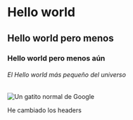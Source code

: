 # Hello world
## Hello world pero menos
### Hello world pero menos aún
###### El Hello world más pequeño del universo

![Un gatito normal de Google](https://www.wfla.com/wp-content/uploads/sites/71/2023/05/GettyImages-1389862392.jpg?w=876&h=493&crop=1)


















He cambiado los headers
